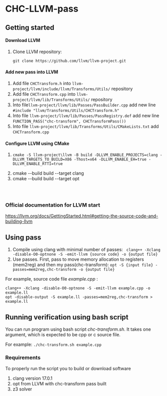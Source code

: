 # CHC-LLVM-pass



## **Getting started**

#### Download LLVM

1. Clone LLVM repository:

    `git clone https://github.com/llvm/llvm-project.git`



#### Add new pass into LLVM

1. Add file `CHCTransform.h` into `llvm-project/llvm/include/llvm/Transforms/Utils/` repository
2. Add file `CHCTransform.cpp` into `llvm-project/llvm/lib/Transforms/Utils/` repository
3. Into file`llvm-project/llvm/lib/Passes/PassBuilder.cpp` add new line `#include "llvm/Transforms/Utils/CHCTransform.h"`
4. Into file `llvm-project/llvm/lib/Passes/PassRegistry.def` add new line `FUNCTION_PASS("chc-transform", CHCTransformPass())`
5. Into file `llvm-project/llvm/lib/Transforms/Utils/CMakeLists.txt` add `CHCTransform.cpp`



 #### Configure LLVM using CMake

1. ```
   cmake -S llvm-project\llvm -B build -DLLVM_ENABLE_PROJECTS=clang -DLLVM_TARGETS_TO_BUILD=X86 -Thost=x64 -DLLVM_ENABLE_EH=true -DLLVM_ENABLE_RTTI=true
2.
    cmake --build build --target clang
3.
    cmake --build build --target opt
   ```



### Official documentation for LLVM start

https://llvm.org/docs/GettingStarted.html#getting-the-source-code-and-building-llvm



## **Using pass**

1. Compile using clang with minimal number of passes: ` clang++ -Xclang -disable-O0-optnone -S -emit-llvm {source code} -o {output file}`
2. Use passes. First, pass to move memory allocation to registers (mem2reg) and then my pass(chc-transform): `opt -S {input file} -passes=mem2reg,chc-transform -o {output file}`



For example, source code file *example.cpp* :

```
clang++ -Xclang -disable-O0-optnone -S -emit-llvm example.cpp -o example.ll
opt -disable-output -S example.ll -passes=mem2reg,chc-transform > example.ll
```





## **Running verification using bash script**

You can run program using bash script *chc-transform.sh*. It takes one argument, which is expected to be cpp or c source file.

For example: `./chc-transform.sh example.cpp`

### Requirements

To properly run the script you to build or download software

1. clang version 17.0.1
2. opt from LLVM with chc-transform pass built
3. z3 solver